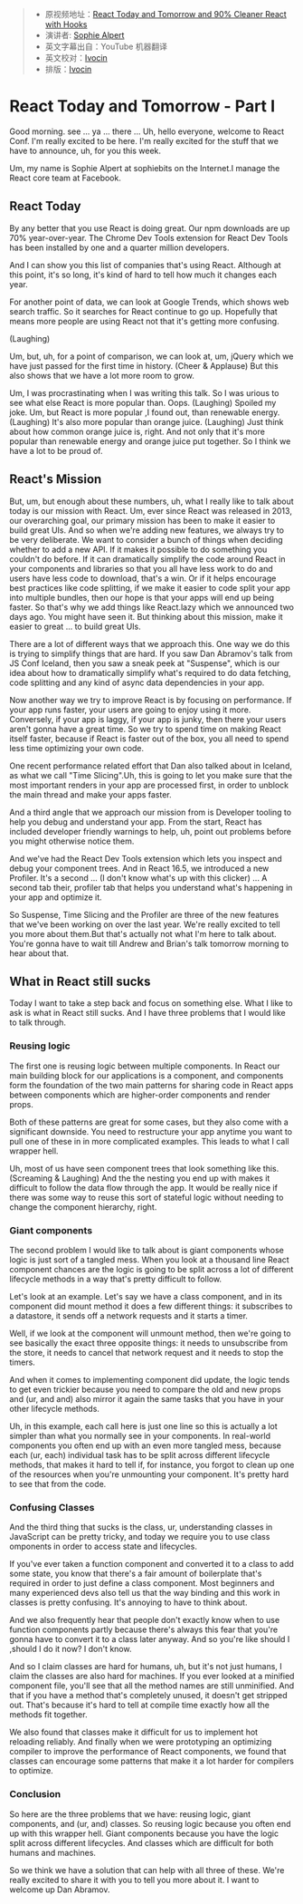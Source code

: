 > * 原视频地址：[React Today and Tomorrow and 90% Cleaner React with Hooks](https://youtu.be/dpw9EHDh2bM)
> * 演讲者:  [Sophie Alpert](https://mobile.twitter.com/sophiebits)
> * 英文字幕出自：YouTube 机器翻译
> * 英文校对：[Ivocin](https://github.com/Ivocin)
> * 排版：[Ivocin](https://github.com/Ivocin)



# React Today and Tomorrow - Part I

Good morning. see ... ya ... there ... Uh, hello everyone, welcome to React Conf. I'm really excited to be here. I'm really excited for the stuff that we have to announce, uh, for you this week. 

Um, my name is Sophie Alpert at sophiebits on the Internet.I manage the React core team at Facebook.

## React Today

By any better that you use React is doing great. Our npm downloads are up 70% year-over-year. The Chrome Dev Tools extension for React Dev Tools has been installed by one and a quarter million developers. 

And I can show you this list of companies that's using React. Although at this point, it's so long, it's kind of hard to tell how much it changes each year. 

For another point of data, we can look at Google Trends, which shows web search traffic. So it searches for React continue to go up. Hopefully that means more people are using React not that it's getting more confusing. 

(Laughing) 

Um, but, uh, for a point of comparison, we can look at, um, jQuery which we have just passed for the first time in history. (Cheer & Applause) But this also shows that we have a lot more room to grow. 

Um, I was procrastinating when I was writing this talk. So I was urious to see what else React is more popular than. Oops. (Laughing) Spoiled my joke. Um, but React is more popular ,I found out, than renewable energy. (Laughing)  It's also more popular than orange juice. (Laughing) Just think about how common orange juice is, right. And not only that it's more popular than renewable energy and orange juice put together. So I think we have a lot to be proud of. 

## React's Mission

But, um, but enough about these numbers, uh, what I really like to talk about today is our mission with React. Um, ever since React was released in 2013, our overarching goal, our primary mission has been to make it easier to build great UIs. And so when we're adding new features, we always try to be very deliberate. We want to consider a bunch of things when deciding whether to add a new API. If it makes it possible to do something you couldn't do before. If it can dramatically simplify the code around React in your components and libraries so that you all have less work to do and users have less code to download, that's a win. Or if it helps encourage best practices like code splitting, if we make it easier to code split your app into multiple bundles, then our hope is that your apps will end up being faster. So that's why we add things like React.lazy which we announced two days ago. You might have
seen it. But thinking about this mission, make it easier to great ... to build great UIs.

There are a lot of different ways that we approach this. One way we do this is trying to simplify things that are hard. If you saw Dan Abramov's talk from JS Conf Iceland, then you saw a sneak peek at "Suspense", which is our idea about how to dramatically simplify what's required to do data fetching, code splitting and any kind of async data dependencies in your app. 

Now another way we try to improve React is by focusing on performance. If your app runs faster, your users are going to enjoy using it more. Conversely, if your app is laggy, if your app is junky, then there your users aren't gonna have a great time. So we try to spend time on making React itself faster, because if React is faster out of the box, you all need to spend less time optimizing your own code. 

One recent performance related effort that Dan also talked about in Iceland, as what we call "Time Slicing".Uh, this is going to let you make sure that the most important renders in your app are processed first, in order to unblock the main thread and make your apps faster. 

And a third angle that we approach our mission from is Developer tooling to help you debug and understand your app. From the start, React has included developer friendly warnings to help, uh, point out problems before you might otherwise notice them.

And we've had the React Dev Tools extension which lets you inspect and debug your component trees. And in React 16.5, we introduced a new Profiler. It's a second ... (I don't know what's up with this clicker) ... A second tab their, profiler tab that helps you understand what's happening in your app and optimize it. 

So Suspense, Time Slicing and the Profiler are three of the new features that we've been working on over the last year. We're really excited to tell you more about them.But that's actually not what I'm here to talk about. You're gonna have to wait till Andrew and Brian's talk tomorrow morning to hear about that.

## What in React still sucks

Today I want to take a step back and focus on something else. What I like to ask is what in React still sucks. And I have three problems that I would like to talk through. 

### Reusing logic

The first one is reusing logic between multiple components. In React our main building block for our applications is a component, and components form the foundation of the two main patterns for sharing code in React apps between components which are higher-order components and render props. 

Both of these patterns are great for some cases, but they also come with a significant downside. You need to restructure your app anytime you want to pull one of these in in more complicated examples. This leads to what I call wrapper hell.

Uh, most of us have seen component trees that look something like this. (Screaming & Laughing)  And the the nesting you end up with makes it difficult to follow the data flow through the app. It would be really nice if there was some way to reuse this sort of stateful logic without needing to change the component hierarchy, right.


### Giant components

The second problem I would like to talk about is giant components whose logic is just sort of a tangled mess. When you look at a thousand line React component chances are the logic is going to be split across a lot of different lifecycle methods in a way that's pretty difficult to follow. 

Let's look at an example. Let's say we have a class component, and in its component did mount method it does a few different things: it subscribes to a datastore, it sends off a network requests and it starts a timer.

Well, if we look at the component will unmount method, then we're going to see basically the exact three opposite
things: it needs to unsubscribe from the store, it needs to cancel that network request and it needs to stop the timers.

And when it comes to implementing component did update, the logic tends to get even trickier because you need to compare the old and new props and (ur, and and) also mirror it again the same tasks that you have in your other lifecycle methods. 

Uh, in this example, each call here is just one line so this is actually a lot simpler than what you normally see in your components. In real-world components you often end up with an even more tangled mess, because each (ur, each) individual task has to be split across different lifecycle methods, that makes it hard to tell if, for instance, you forgot to clean up one of the resources when you're unmounting your component. It's pretty hard to see that from the code. 

### Confusing Classes

And the third thing that sucks is the class, ur, understanding classes in JavaScript can be pretty tricky, and today we require you to use class omponents in order to access state and lifecycles. 

If you've ever taken a function component and converted it to a class to add some state, you know that there's a fair amount of boilerplate that's required in order to just define a class component. Most beginners and many experienced devs also tell us that the way binding and this work in classes is pretty confusing. It's annoying to
have to think about.

And we also frequently hear that people don't exactly know when to use function components partly because there's always this fear that you're gonna have to convert it to a class later anyway. And so you're like should I ,should I do it now? I don't know.

And so I claim classes are hard for humans,  uh, but it's not just humans,  I claim the classes are also hard for machines. If you ever looked at a minified component file, you'll see that all the method names are still unminified. And that if you have a method that's completely unused, it doesn't get stripped out. That's because it's hard to tell at compile time exactly how all the methods fit together.

We also found that classes make it difficult for us to implement hot reloading reliably. And finally when we
were prototyping an optimizing compiler to improve the performance of React components, we found that classes can
encourage some patterns that make it a lot harder for compilers to optimize.

### Conclusion

So here are the three problems that we have: reusing logic, giant components, and (ur, and) classes. So reusing logic because you often end up with this wrapper hell. Giant components because you have the logic split across different lifecycles. And classes which are difficult for both humans and machines. 

So we think we have a solution that can help with all three of these. We're really excited to share it with you to tell you more about it. I want to welcome up Dan Abramov.
